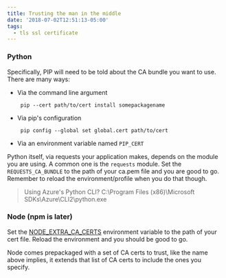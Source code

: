 ```yaml
---
title: Trusting the man in the middle
date: '2018-07-02T12:51:13-05:00'
tags:
  - tls ssl certificate
---
```

### Python

Specifically, PIP will need to be told about the CA bundle you want to use. There are many ways:

- Via the command line argument
  ```
   pip --cert path/to/cert install somepackagename
  ```
- Via pip's configuration
  ```
   pip config --global set global.cert path/to/cert
  ```
- Via an environment variable named `PIP_CERT`

Python itself, via requests your application makes, depends on the module you are using. A common one is the `requests` module. Set the `REQUESTS_CA_BUNDLE` to the path of your ca.pem file and you are good to go. Remember to reload the environment/profile when you do that though.
   
> Using Azure's Python CLI?
> C:\Program Files (x86)\Microsoft SDKs\Azure\CLI2\python.exe

### Node (npm is later)

Set the [NODE_EXTRA_CA_CERTS](https://nodejs.org/api/cli.html#cli_node_extra_ca_certs_file) environment variable to the path of your cert file. Reload the environment and you should be good to go.

Node comes prepackaged with a set of CA certs to trust, like the name above implies, it extends that list of CA certs to include the ones you specify.
